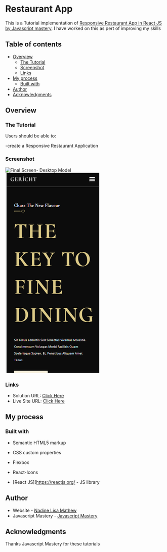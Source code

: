 # Restaurant App

This is a Tutorial implementation of [Responsive Restaurant App in React JS by Javascript mastery](https://www.youtube.com/watch?v=4oV65GVVits&t=10361s). I have worked on this as pert of improving my skills

## Table of contents

- [Overview](#overview)
  - [The Tutorial](#the-challenge)
  - [Screenshot](#screenshot)
  - [Links](#links)
- [My process](#my-process)
  - [Built with](#built-with)
- [Author](#author)
- [Acknowledgments](#acknowledgments)



## Overview

### The Tutorial

Users should be able to:

-create a Responsive Restaurant Application

### Screenshot

![Final Screen- Desktop Model](./src/assets/screenshots/Restaurant-About.png,)
![Final Screen- Mobile Model](./src/assets/screenshots/Restaurant-Home-Mobile.png)

### Links

- Solution URL: [Click Here](https://github.com/nadine-krista/restaurant-app)
- Live Site URL: [Click Here](https://nadine-krista.github.io/ordersummary/)

## My process

### Built with

- Semantic HTML5 markup
- CSS custom properties
- Flexbox
- React-Icons

- [React JS](https://reactjs.org/ - JS library


## Author

- Website - [Nadine Lisa Mathew](https://www.your-site.com)
- Javascript Mastery - [Javascript Mastery](youtube.com/channel/UCmXmlB4-HJytD7wek0Uo97A)



## Acknowledgments

Thanks Javascript Mastery for these tutorials